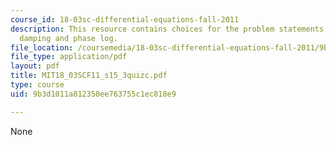 ```yaml
---
course_id: 18-03sc-differential-equations-fall-2011
description: This resource contains choices for the problem statements related to
  damping and phase log.
file_location: /coursemedia/18-03sc-differential-equations-fall-2011/9b3d1011a812350ee763755c1ec818e9_MIT18_03SCF11_s15_3quizc.pdf
file_type: application/pdf
layout: pdf
title: MIT18_03SCF11_s15_3quizc.pdf
type: course
uid: 9b3d1011a812350ee763755c1ec818e9

---
```

None